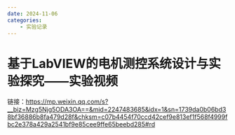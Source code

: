 ```yaml
---
date: 2024-11-06
categories:
    - 实验记录
---
```


# 基于LabVIEW的电机测控系统设计与实验探究——实验视频

链接：https://mp.weixin.qq.com/s?__biz=Mzg5Njg5ODA3OA==&mid=2247483685&idx=1&sn=1739da0b06bd38bf36886b8fa479d28f&chksm=c07b4454f70ccd42cef9e813ef1f568f4999fbc2e378a429a2541bf9e85cee9ffe65beebd285#rd